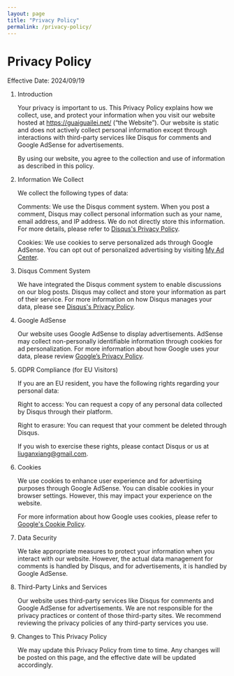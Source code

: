 ```yaml
---
layout: page
title: "Privacy Policy"
permalink: /privacy-policy/
---
```


# Privacy Policy

Effective Date: 2024/09/19

1. Introduction

   Your privacy is important to us. This Privacy Policy explains how we collect, use, and protect your information when you visit our website hosted at https://guaiguailei.net/ (“the Website”). Our website is static and does not actively collect personal information except through interactions with third-party services like Disqus for comments and Google AdSense for advertisements.

   By using our website, you agree to the collection and use of information as described in this policy.

2. Information We Collect

   We collect the following types of data:

   Comments: We use the Disqus comment system. When you post a comment, Disqus may collect personal information such as your name, email address, and IP address. We do not directly store this information. For more details, please refer to [Disqus's Privacy Policy](https://disqus.com/privacy-policy/).

   Cookies: We use cookies to serve personalized ads through Google AdSense. You can opt out of personalized advertising by visiting [My Ad Center](https://myadcenter.google.com/controls).

3. Disqus Comment System

   We have integrated the Disqus comment system to enable discussions on our blog posts. Disqus may collect and store your information as part of their service. For more information on how Disqus manages your data, please see [Disqus's Privacy Policy](https://disqus.com/privacy-policy/).

4. Google AdSense

   Our website uses Google AdSense to display advertisements. AdSense may collect non-personally identifiable information through cookies for ad personalization. For more information about how Google uses your data, please review [Google’s Privacy Policy](https://policies.google.com/privacy?hl=en-US).

5. GDPR Compliance (for EU Visitors)

   If you are an EU resident, you have the following rights regarding your personal data:

   Right to access: You can request a copy of any personal data collected by Disqus through their platform.

   Right to erasure: You can request that your comment be deleted through Disqus.

   If you wish to exercise these rights, please contact Disqus or us at liuganxiang@gmail.com.

6. Cookies

   We use cookies to enhance user experience and for advertising purposes through Google AdSense. You can disable cookies in your browser settings. However, this may impact your experience on the website.

   For more information about how Google uses cookies, please refer to [Google's Cookie Policy](https://policies.google.com/privacy?hl=en-US).

7. Data Security

   We take appropriate measures to protect your information when you interact with our website. However, the actual data management for comments is handled by Disqus, and for advertisements, it is handled by Google AdSense.

8. Third-Party Links and Services

   Our website uses third-party services like Disqus for comments and Google AdSense for advertisements. We are not responsible for the privacy practices or content of those third-party sites. We recommend reviewing the privacy policies of any third-party services you use.

9. Changes to This Privacy Policy

   We may update this Privacy Policy from time to time. Any changes will be posted on this page, and the effective date will be updated accordingly.
